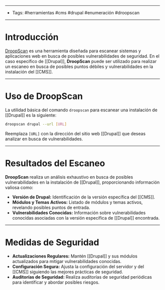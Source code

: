 ___

- Tags: #herramientas #cms #drupal #enumeración #droopscan

___
# Introducción

[DroopScan](https://github.com/droope/droopescan) es una herramienta diseñada para escanear sistemas y aplicaciones web en busca de posibles vulnerabilidades de seguridad. En el caso específico de [[Drupal]], **DroopScan** puede ser utilizado para realizar un escaneo en busca de posibles puntos débiles y vulnerabilidades en la instalación del [[CMS]]. 

___
# Uso de DroopScan 

La utilidad básica del comando `droopscan` para escanear una instalación de [[Drupal]] es la siguiente:  

```bash 
droopscan drupal --url [URL]
```

Reemplaza `[URL]` con la dirección del sitio web [[Drupal]] que deseas analizar en busca de vulnerabilidades.

___
# Resultados del Escaneo

**DroopScan** realiza un análisis exhaustivo en busca de posibles vulnerabilidades en la instalación de [[Drupal]], proporcionando información valiosa como:

- **Versión de Drupal:** Identificación de la versión específica del [[CMS]].
- **Módulos y Temas Activos:** Listado de módulos y temas activos, revelando posibles puntos de entrada.
- **Vulnerabilidades Conocidas:** Información sobre vulnerabilidades conocidas asociadas con la versión específica de [[Drupal]] encontrada.

___
# Medidas de Seguridad

- **Actualizaciones Regulares:** Mantén [[Drupal]] y sus módulos actualizados para mitigar vulnerabilidades conocidas.
- **Configuración Segura:** Ajusta la configuración del servidor y del [[CMS]] siguiendo las mejores prácticas de seguridad.
- **Auditorías de Seguridad:** Realiza auditorías de seguridad periódicas para identificar y abordar posibles riesgos.